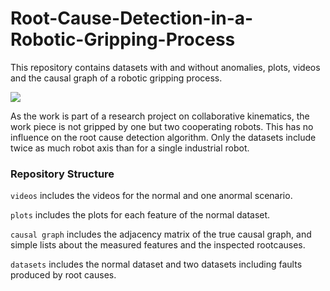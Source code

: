 # Root-Cause-Detection-in-a-Robotic-Gripping-Process


This repository contains datasets with and without anomalies, plots, videos and the causal graph of a robotic gripping process.


![]([my_video.mov](https://raw.githubusercontent.com/daelmo/Root-Cause-Detection-in-a-Robotic-Gripping-Process/main/videos/Normal.mp4))

As the work is part of a research project on collaborative kinematics, the work piece is not gripped by one but two cooperating robots. 
This has no influence on the root cause detection algorithm. Only the datasets include twice as much robot axis than for a single industrial robot.


### Repository Structure

`videos` includes the videos for the normal and one anormal scenario.

`plots` includes the plots for each feature of the normal dataset.

`causal graph` includes the adjacency matrix of the true causal graph, and simple lists about the measured features and the inspected rootcauses.

`datasets` includes the normal dataset and two datasets including faults produced by root causes.
